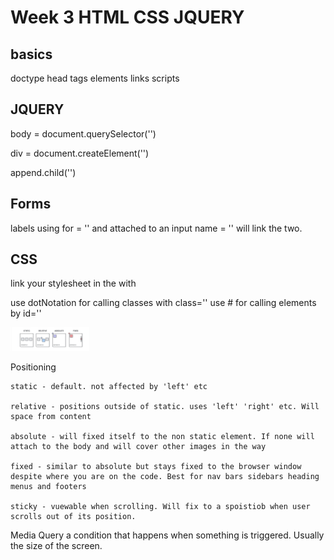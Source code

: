 # Week 3 HTML CSS JQUERY

## basics
doctype
head
tags
elements
links
scripts

## JQUERY

body = document.querySelector('')

div = document.createElement('')

append.child('')

## Forms

labels using for = '' and attached to an input name = '' will link the two.

## CSS

link your stylesheet in the <head> with <link rel='' href=''>

use dotNotation for calling classes with class=''
use # for calling elements by id=''

<img src='./positions.png' width='25%'>

Positioning

    

    static - default. not affected by 'left' etc

    relative - positions outside of static. uses 'left' 'right' etc. Will space from content

    absolute - will fixed itself to the non static element. If none will attach to the body and will cover other images in the way

    fixed - similar to absolute but stays fixed to the browser window despite where you are on the code. Best for nav bars sidebars heading menus and footers

    sticky - vuewable when scrolling. Will fix to a spoistiob when user scrolls out of its position.

Media Query
    a condition that happens when something is triggered. Usually the size of the screen.
